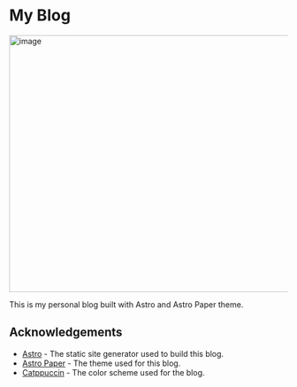 # My Blog

[<img width="1024" height="464" alt="image" src="https://github.com/user-attachments/assets/80fa2a1a-ed94-4cff-94a1-bb73fb2556e7" />](https://td2thinh.com/)

This is my personal blog built with Astro and Astro Paper theme.

## Acknowledgements

- [Astro](https://astro.build/) - The static site generator used to build this blog.
- [Astro Paper](https://astro-paper.pages.dev/) - The theme used for this blog.
- [Catppuccin](https://catppuccin.com/) - The color scheme used for the blog.
